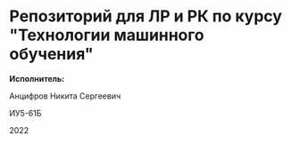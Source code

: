 # Репозиторий для ЛР и РК по курсу "Технологии машинного обучения"

**Исполнитель:**

Анцифров Никита Сергеевич

ИУ5-61Б

2022
